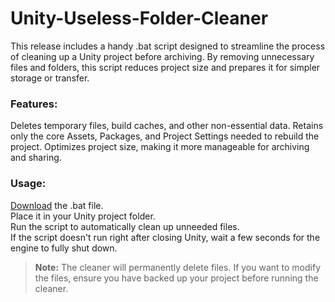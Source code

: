# Unity-Useless-Folder-Cleaner

This release includes a handy .bat script designed to streamline the process of cleaning up a Unity project before archiving. By removing unnecessary files and folders, this script reduces project size and prepares it for simpler storage or transfer.

### Features:
Deletes temporary files, build caches, and other non-essential data.
Retains only the core Assets, Packages, and Project Settings needed to rebuild the project.
Optimizes project size, making it more manageable for archiving and sharing.

### Usage:
[Download](https://github.com/Theo-Mestre/Unity-Useless-Folder-Cleaner/releases/tag/v1.0) the .bat file. <br />
Place it in your Unity project folder. <br />
Run the script to automatically clean up unneeded files. <br />
If the script doesn't run right after closing Unity, wait a few seconds for the engine to fully shut down.


> **Note:** The cleaner will permanently delete files. If you want to modify the files, ensure you have backed up your project before running the cleaner.
